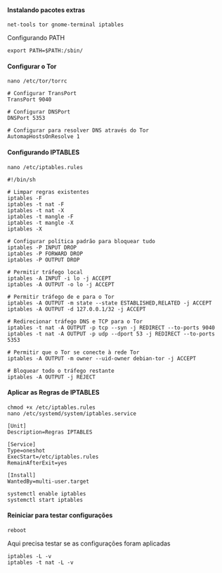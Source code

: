 #### Instalando pacotes extras
```
net-tools tor gnome-terminal iptables
```
Configurando PATH
```
export PATH=$PATH:/sbin/
```

#### Configurar o Tor
```
nano /etc/tor/torrc
```
```
# Configurar TransPort
TransPort 9040

# Configurar DNSPort
DNSPort 5353

# Configurar para resolver DNS através do Tor
AutomapHostsOnResolve 1
```

#### Configurando IPTABLES
```
nano /etc/iptables.rules
```

```
#!/bin/sh

# Limpar regras existentes
iptables -F
iptables -t nat -F
iptables -t nat -X
iptables -t mangle -F
iptables -t mangle -X
iptables -X

# Configurar política padrão para bloquear tudo
iptables -P INPUT DROP
iptables -P FORWARD DROP
iptables -P OUTPUT DROP

# Permitir tráfego local
iptables -A INPUT -i lo -j ACCEPT
iptables -A OUTPUT -o lo -j ACCEPT

# Permitir tráfego de e para o Tor
iptables -A OUTPUT -m state --state ESTABLISHED,RELATED -j ACCEPT
iptables -A OUTPUT -d 127.0.0.1/32 -j ACCEPT

# Redirecionar tráfego DNS e TCP para o Tor
iptables -t nat -A OUTPUT -p tcp --syn -j REDIRECT --to-ports 9040
iptables -t nat -A OUTPUT -p udp --dport 53 -j REDIRECT --to-ports 5353

# Permitir que o Tor se conecte à rede Tor
iptables -A OUTPUT -m owner --uid-owner debian-tor -j ACCEPT

# Bloquear todo o tráfego restante
iptables -A OUTPUT -j REJECT
```

#### Aplicar as Regras de IPTABLES

```
chmod +x /etc/iptables.rules
nano /etc/systemd/system/iptables.service
```
```
[Unit]
Description=Regras IPTABLES

[Service]
Type=oneshot
ExecStart=/etc/iptables.rules
RemainAfterExit=yes

[Install]
WantedBy=multi-user.target
```

```
systemctl enable iptables
systemctl start iptables
```

#### Reiniciar para testar configurações
```
reboot
```
Aqui precisa testar se as configurações foram aplicadas
```
iptables -L -v
iptables -t nat -L -v
```
